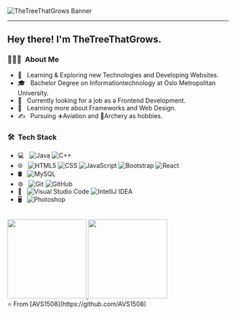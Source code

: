 ![TheTreeThatGrows Banner](https://raw.githubusercontent.com/TheTreeThatGrows/TheTreeThatGrows/master/assets/github-header-image.png)

___ 
<h2> Hey there! I'm TheTreeThatGrows.</h2>

<h3> 👨🏻‍💻 &nbsp;About Me </h3>

- 🤔 &nbsp; Learning & Exploring new Technologies and Developing Websites.
- 🎓 &nbsp; Bachelor Degree on Informationtechnology at Oslo Metropolitan University.
- 💼 &nbsp; Currently looking for a job as a Frontend Development.
- 🌱 &nbsp; Learning more about Frameworks and Web Design.
- ✍️ &nbsp; Pursuing ✈️Aviation and 🏹Archery as hobbies.

<h3> 🛠 &nbsp;Tech Stack</h3>

- 💻 &nbsp;
  ![Java](https://img.shields.io/badge/-Java-333333?style=flat&logo=Java&logoColor=007396)
  ![C++](https://img.shields.io/badge/-C++-333333?style=flat&logo=C%2B%2B&logoColor=00599C)
- 🌐 &nbsp;
  ![HTML5](https://img.shields.io/badge/-HTML5-333333?style=flat&logo=HTML5)
  ![CSS](https://img.shields.io/badge/-CSS-333333?style=flat&logo=CSS3&logoColor=1572B6)
  ![JavaScript](https://img.shields.io/badge/-JavaScript-333333?style=flat&logo=javascript)
  ![Bootstrap](https://img.shields.io/badge/-Bootstrap-333333?style=flat&logo=bootstrap&logoColor=563D7C)
  ![React](https://img.shields.io/badge/-React-333333?style=flat&logo=react)
- 🛢 &nbsp;
  ![MySQL](https://img.shields.io/badge/-MySQL-333333?style=flat&logo=mysql)
- ⚙️ &nbsp;
  ![Git](https://img.shields.io/badge/-Git-333333?style=flat&logo=git)
  ![GitHub](https://img.shields.io/badge/-GitHub-333333?style=flat&logo=github)
- 🔧 &nbsp;
  ![Visual Studio Code](https://img.shields.io/badge/-Visual%20Studio%20Code-333333?style=flat&logo=visual-studio-code&logoColor=007ACC)
  ![IntelliJ IDEA](https://img.shields.io/badge/-IntelliJ%20IDEA-333333?style=flat&logo=intellijidea)
- 🖥 &nbsp;
  ![Photoshop](https://img.shields.io/badge/-Photoshop-333333?style=flat&logo=adobe-photoshop)
<br/>

<a href="https://github.com/TheTreeThatGrows">
  <img height="180em" src="https://github-readme-stats.vercel.app/api?username=TheTreeThatGrows&theme=buefy&show_icons=true" />
  <img height="180em" src="https://github-readme-stats.vercel.app/api/top-langs/?username=TheTreeThatGrows&theme=buefy&layout=compact" />
</a>

<br/>
⭐️ From [AVS1508](https://github.com/AVS1508)
